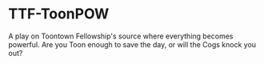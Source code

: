 # TTF-ToonPOW
A play on Toontown Fellowship's source where everything becomes powerful. Are you Toon enough to save the day, or will the Cogs knock you out?
